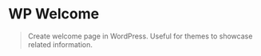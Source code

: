 # WP Welcome

> Create welcome page in WordPress. Useful for themes to showcase related information.
